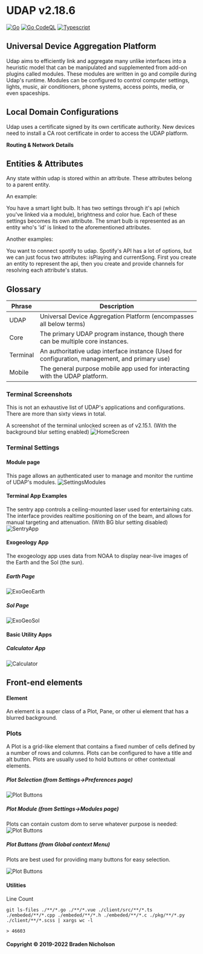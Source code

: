 # UDAP v2.18.6

[![Go](https://github.com/bradenn/udap/actions/workflows/go.yml/badge.svg?branch=main)](https://github.com/bradenn/udap/actions/workflows/go.yml)
[![Go CodeQL](https://github.com/bradenn/udap/actions/workflows/codeql-analysis.yml/badge.svg?branch=main)](https://github.com/bradenn/udap/actions/workflows/codeql-analysis.yml)
[![Typescript](https://github.com/bradenn/udap/actions/workflows/ts.yml/badge.svg)](https://github.com/bradenn/udap/actions/workflows/ts.yml)

## Universal Device Aggregation Platform

Udap aims to efficiently link and aggregate many unlike interfaces into a heuristic model that can be manipulated and
supplemented from add-on plugins called modules. These modules are written in go and compile during Udap's runtime.
Modules can be configured to control computer settings, lights, music, air conditioners, phone systems, access points,
media, or even spaceships.

## Local Domain Configurations

Udap uses a certificate signed by its own certificate authority. New devices need to install a CA root certificate in
order to access the UDAP platform.

**Routing & Network Details**

## Entities & Attributes

Any state within udap is stored within an attribute. These attributes belong to a parent entity.

An example:

You have a smart light bulb. It has two settings through it's api (which you've linked via a module), brightness and
color hue. Each of these settings becomes its own attribute. The smart bulb is represented as an entity who's 'id' is
linked to the aforementioned attributes.

Another examples:

You want to connect spotify to udap. Spotify's API has a lot of options, but we can just focus two attributes:
isPlaying and currentSong. First you create an entity to represent the api, then you create and provide channels for
resolving each attribute's status.

## Glossary

| Phrase   | Description                                                                                    |
|----------|------------------------------------------------------------------------------------------------|
| UDAP     | Universal Device Aggregation Platform (encompasses all below terms)                            |
| Core     | The primary UDAP program instance, though there can be multiple core instances.                |
| Terminal | An authoritative udap interface instance (Used for configuration, management, and primary use) |
| Mobile   | The general purpose mobile app used for interacting with the UDAP platform.                    |

### Terminal Screenshots

This is not an exhaustive list of UDAP's applications and configurations. There are more than sixty views in total.

A screenshot of the terminal unlocked screen as of v2.15.1. (With the background blur setting enabled)
![HomeScreen](./docs/images/home_2.15.1.png)

### Terminal Settings

#### Module page

This page allows an authenticated user to manage and monitor the runtime of UDAP's modules.
![SettingsModules](./docs/images/settings_modules.png)

#### Terminal App Examples

The sentry app controls a ceiling-mounted laser used for entertaining cats. The interface provides realtime positioning
on of the beam, and allows for manual targeting and attenuation.   (With BG blur setting disabled)
![SentryApp](./docs/images/app_sentry.png)

#### Exogeology App

The exogeology app uses data from NOAA to display near-live images of the Earth and the Sol (the sun).

##### Earth Page

![ExoGeoEarth](./docs/images/app_exogeo_earth.png)

##### Sol Page

![ExoGeoSol](./docs/images/app_exogeo_sol.png)

#### Basic Utility Apps

##### Calculator App

![Calculator](./docs/images/app_calculator.png)

## Front-end elements

#### Element

An element is a super class of a Plot, Pane, or other ui element that has a blurred background.

### Plots

A Plot is a grid-like element that contains a fixed number of cells defined by a number of rows and columns.
Plots can be configured to have a title and alt button. Plots are usually used to hold buttons or other contextual
elements.

##### Plot Selection (from Settings->Preferences page)

![Plot Buttons](./docs/images/plot_buttons.png)

##### Plot Module (from Settings->Modules page)

Plots can contain custom dom to serve whatever purpose is needed:
![Plot Buttons](./docs/images/plot_module.png)

##### Plot Buttons (from Global context Menu)

Plots are best used for providing many buttons for easy selection.

![Plot Buttons](./docs/images/plot_multi.png)

#### Utilities

Line Count

```git ls-files ./**/*.go ./**/*.vue ./client/src/**/*.ts ./embeded/**/*.cpp ./embeded/**/*.h ./embeded/**/*.c ./pkg/**/*.py ./client/**/*.scss | xargs wc -l```

`> 46603`

#### Copyright &copy; 2019-2022 Braden Nicholson

